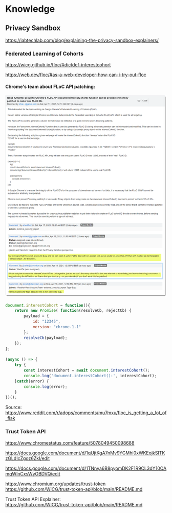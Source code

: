 # Knowledge

## Privacy Sandbox

https://iabtechlab.com/blog/explaining-the-privacy-sandbox-explainers/

### Federated Learning of Cohorts
https://wicg.github.io/floc/#dictdef-interestcohort

https://web.dev/floc/#as-a-web-developer-how-can-i-try-out-floc

#### Chrome's team about FLoC API patching: 
![](docs/floc_forgery.png)
```js
document.interestCohort = function(){ 
    return new Promise( function(resolveCb, rejectCb) {
        payload = {
            id: "12345",
            version: "chrome.1.1"
        };
        resolveCb(payload);
    });
};

(async () => {
    try {
        const interestCohort = await document.interestCohort();
        console.log('document.interestCohort():', interestCohort);
    }catch(error) {
        console.log(error);
    }
})();
```
Source: https://www.reddit.com/r/adops/comments/mu7mxu/floc_is_getting_a_lot_of_flak

### Trust Token API
https://www.chromestatus.com/feature/5078049450098688

https://docs.google.com/document/d/1qUjtKgA7nMv9YGMhi0xWKEojkSITKzGLdIcZgoz6ZkI/edit

https://docs.google.com/document/d/1TNnya6B8pyomDK2F1R9CL3dY10OAmqWlnCxsWyOBDVQ/edit

https://www.chromium.org/updates/trust-token
https://github.com/WICG/trust-token-api/blob/main/README.md

Trust Token API Explainer:\
https://github.com/WICG/trust-token-api/blob/main/README.md